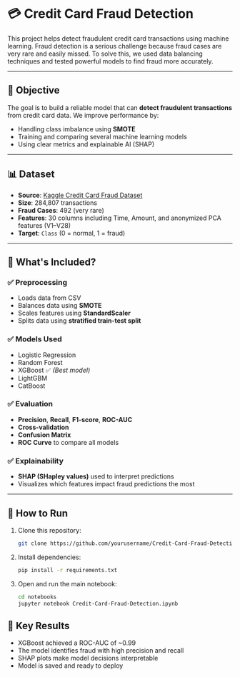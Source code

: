 # 💳 Credit Card Fraud Detection

This project helps detect fraudulent credit card transactions using machine learning. Fraud detection is a serious challenge because fraud cases are very rare and easily missed. To solve this, we used data balancing techniques and tested powerful models to find fraud more accurately.

---

## 🎯 Objective

The goal is to build a reliable model that can **detect fraudulent transactions** from credit card data. We improve performance by:
- Handling class imbalance using **SMOTE**
- Training and comparing several machine learning models
- Using clear metrics and explainable AI (SHAP)

---

## 📊 Dataset

- **Source**: [Kaggle Credit Card Fraud Dataset](https://www.kaggle.com/mlg-ulb/creditcardfraud)
- **Size**: 284,807 transactions
- **Fraud Cases**: 492 (very rare)
- **Features**: 30 columns including Time, Amount, and anonymized PCA features (V1–V28)
- **Target**: `Class` (0 = normal, 1 = fraud)

---

## 🧪 What's Included?

### ✅ Preprocessing
- Loads data from CSV
- Balances data using **SMOTE**
- Scales features using **StandardScaler**
- Splits data using **stratified train-test split**

### ✅ Models Used
- Logistic Regression
- Random Forest
- XGBoost ✅ *(Best model)*
- LightGBM
- CatBoost

### ✅ Evaluation
- **Precision**, **Recall**, **F1-score**, **ROC-AUC**
- **Cross-validation**
- **Confusion Matrix**
- **ROC Curve** to compare all models

### ✅ Explainability
- **SHAP (SHapley values)** used to interpret predictions
- Visualizes which features impact fraud predictions the most

---

## 🚀 How to Run

1. Clone this repository:
   ```bash
   git clone https://github.com/yourusername/Credit-Card-Fraud-Detection.git

2. Install dependencies:
   ```bash
   pip install -r requirements.txt

3. Open and run the main notebook:
   ```bash
   cd notebooks
   jupyter notebook Credit-Card-Fraud-Detection.ipynb


## 🧠 Key Results
- XGBoost achieved a ROC-AUC of ~0.99
- The model identifies fraud with high precision and recall
- SHAP plots make model decisions interpretable
- Model is saved and ready to deploy